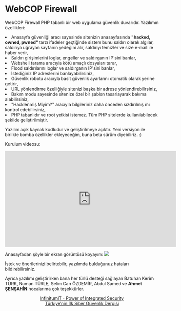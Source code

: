 # WebCOP Firewall

WebCOP Firewall PHP tabanlı bir web uygulama güvenlik duvarıdır. Yazılımın özellikleri:
<li> Anasayfa güvenliği aracı sayesinde sitenizin anasayfasında <b>"hacked, owned, pwned"</b> tarzı ifadeler geçtiğinde sistem bunu saldırı olarak algılar, saldırıya uğrayan sayfanın yedeğini alır, saldırıyı temizler ve size e-mail ile haber verir, 
<li> Saldırı girişimlerini loglar, engeller ve saldırganın IP'sini banlar,
<li> Webshell tarama aracıyla kötü amaçlı dosyaları tarar,
<li> Flood saldırılarını loglar ve saldırganın IP'sini banlar,
<li> İstediğiniz IP adreslerini banlayabilirsiniz,
<li> Güvenlik robotu aracıyla basit güvenlik ayarlarını otomatik olarak yerine getirir,
<li> URL yönlendirme özelliğiyle sitenizi başka bir adrese yönlendirebilirsiniz,
<li> Bakım modu sayesinde sitenize özel bir şablon tasarlayarak bakıma alabilirsiniz,
<li> "Hacklenmiş Miyim?" aracıyla bilgileriniz daha önceden sızdırılmış mı kontrol edebilirsiniz,
<li> PHP tabanlıdır ve root yetkisi istemez. Tüm PHP sitelerde kullanılabilecek şekilde geliştirilmiştir.

Yazılım açık kaynak kodludur ve geliştirilmeye açıktır. Yeni versiyon ile birlikte bomba özellikler ekleyeceğim, buna beta sürüm diyebiliriz. :) 

Kurulum videosu:
<iframe width="560" height="315" src="https://www.youtube.com/embed/hn9Kgk_bg7g" frameborder="0" allow="accelerometer; autoplay; encrypted-media; gyroscope; picture-in-picture" allowfullscreen></iframe>

Anasayfadan şöyle bir ekran görüntüsü koyayım:
<img src="https://webcop.org/wcpfirewall/ss.png">

İstek ve önerilerinizi belirtebilir, yazılımda bulduğunuz hataları bildirebilirsiniz. 

Ayrıca yazılımı geliştirirken bana her türlü desteği sağlayan Batuhan Kerim TÜRK, Numan TÜRLE, Selim Can ÖZDEMİR, Abdul Samed  ve <b>Ahmet ŞENŞAHİN</b> hocalarıma çok teşekkürler.

<center>
<a href="https://www.infinitumit.com.tr">InfinitumIT - Power of Integrated Security</a><br>
<a href="https://www.cybermagonline.com/">Türkiye'nin İlk Siber Güvenlik Dergisi</a><br>
 </center>

